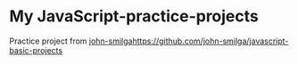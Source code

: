 # My JavaScript-practice-projects

Practice project from [john-smilga](https://github.com/john-smilga/javascript-basic-projects)https://github.com/john-smilga/javascript-basic-projects
